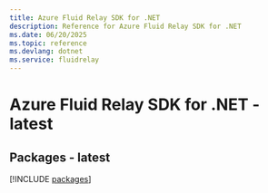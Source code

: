 ```yaml
---
title: Azure Fluid Relay SDK for .NET
description: Reference for Azure Fluid Relay SDK for .NET
ms.date: 06/20/2025
ms.topic: reference
ms.devlang: dotnet
ms.service: fluidrelay
---
```

# Azure Fluid Relay SDK for .NET - latest
## Packages - latest
[!INCLUDE [packages](fluid-relay-index.md)]